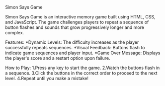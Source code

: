 Simon Says Game

  Simon Says Game is an interactive memory game built using HTML, CSS, and JavaScript. The game challenges players to repeat a sequence of button flashes and sounds that grow progressively longer and more complex.

Features:
*Dynamic Levels: The difficulty increases as the player successfully repeats sequences.
*Visual Feedback: Buttons flash to indicate game sequences and player input.
*Game Over Message: Displays the player's score and a restart option upon failure.

How to Play:
1.Press any key to start the game.
2.Watch the buttons flash in a sequence.
3.Click the buttons in the correct order to proceed to the next level.
4.Repeat until you make a mistake!
